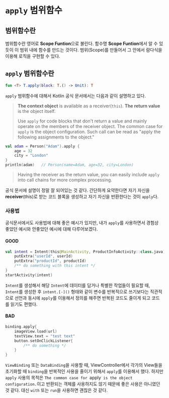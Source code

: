 # `apply` 범위함수

## 범위함수란
범위함수란 영어로 **Scope Funtion**으로 불린다.
함수명 **Scope Funtion**에서 알 수 있듯이 이 범위 내에 함수를 만드는 것이다.
범위(Scope)를 만들어서 그 안에서 람다식을 이용해 로직을 구현할 수 있다.

## `apply` 범위함수란

```kotlin
fun <T> T.apply(block: T.() -> Unit): T
```

`apply` 범위함수에 대해서 Kotlin 공식 문서에서는 다음과 같이 설명하고 있다.
> **The context object** is available as a receiver(`this`). **The return value** is the object itself.
>
> Use `apply` for code blocks that don't return a value and mainly operate on the members of the receiver object.
> The common case for `apply` is the object configuration. Such call can be read as "apply the following assignments to the object."

``` kotlin
val adam = Person("Adam").apply {
    age = 32
    city = "London"        
}
println(adam)   // Person(name=Adam, age=32, city=London)
```
> Having the receiver as the return value, you can easily include `apply` into call chains for more complex processing.

공식 문서에 설명이 정말 잘 되어있는 것 같다.
간단하게 요약한다면 자기 자신을 **receiver**(this)로 받는 코드 블록을 생성하고 자기 자신을 반환한다는 것이 `apply`다.


### 사용법
공식문서에서도 사용법에 대해 좋은 예시가 있지만, 내가 `apply`를 사용하면서 경험상 좋았던 예시와 안좋았던 예시에 대해 다루어보겠다.
#### GOOD

``` kotlin
val intent = Intent(this@MainActivity, ProductInfoActivity::class.java).apply{
    putExtra("userId", userId)
    putExtra("productId", productId)
    /** do something with this intent */
}
startActivity(intent)
```
`Intent`를 생성해서 해당 `Intent`에 데이터를 담거나 특별한 작업들이 필요할 때, 
`Intent`를 생성한 후 `intent.[-]()` 형태와 같이 변수를 반복적으로 쓰기보다는 직관적으로 선언과 동시에 `apply`를 이용해서 정의를 해주면 반복된 코드도 줄이게 되고 코드를 읽기도 편했다.

#### BAD

``` kotlin
binding.apply{
    imageView.load(url)
    textView.text = "test text"
    button.setOnClickListener{
        /** do something */
    }
}
```
`ViewBinding` 또는 `DataBinding`을 사용할 때, ViewController에서 각가의 View들을 초기화할 때 `binding`을 반복적인 사용을 줄이기 위해서 `apply`를 이용해서 했다.
하지만 `apply` 사용의 목적은 `The common case for `apply` is the object configuration.`이고 반환되는 객체를 사용하지도 않기 때문에 좋은 사용은 아니였던 것 같다.
대신 `with` 또는 `run`을 사용하면 괜찮은 것 같다.
